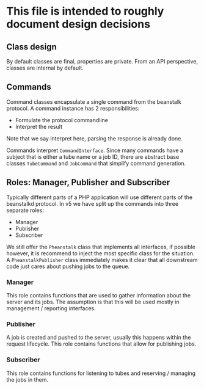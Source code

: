 # This file is intended to roughly document design decisions

## Class design
By default classes are final, properties are private. 
From an API perspective, classes are internal by default.
## Commands

Command classes encapsulate a single command from the beanstalk protocol.
A command instance has 2 responsibilities:
- Formulate the protocol commandline
- Interpret the result

Note that we say interpret here, parsing the response is already done.

Commands interpret `CommandInterface`. Since many commands have a subject that is either a tube name or a job ID, there
are abstract base classes `TubeCommand` and `JobCommand` that simplify command generation.

## Roles: Manager, Publisher and Subscriber
Typically different parts of a PHP application will use different parts of the beanstalkd protocol.
In v5 we have split up the commands into three separate roles:
- Manager 
- Publisher
- Subscriber

We still offer the `Pheanstalk` class that implements all interfaces, if possible however, it is recommend to inject the 
most specific class for the situation. A `PheanstalkPublisher` class immediately makes it clear that all downstream code
just cares about pushing jobs to the queue.
### Manager
This role contains functions that are used to gather information about the server and its jobs. The assumption is that this
will be used mostly in management / reporting interfaces.

### Publisher
A job is created and pushed to the server, usually this happens within the request lifecycle. This role contains functions
that allow for publishing jobs.

### Subscriber
This role contains functions for listening to tubes and reserving / managing the jobs in them. 
